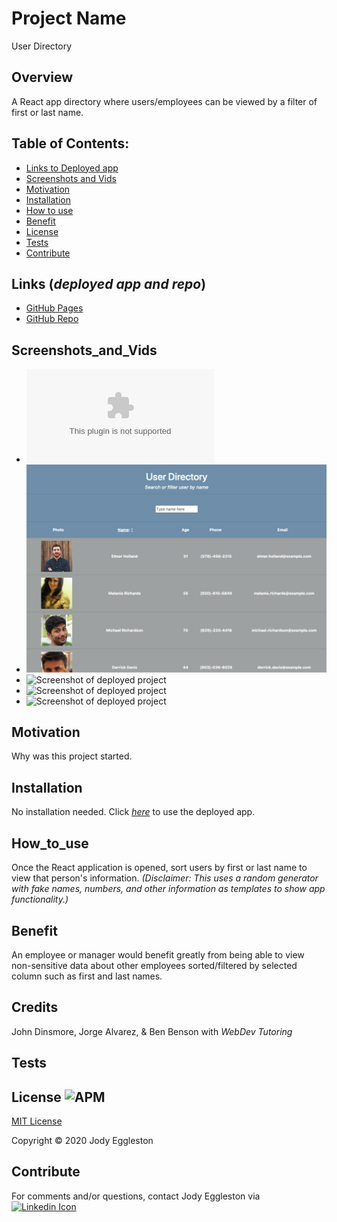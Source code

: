 # Project Name 
<!-- ![GitHub deployments](https://img.shields.io/github/deployments/badges/shields/shields-staging?color=green) -->
  User Directory

  ## Overview 
  A React app directory where users/employees can be viewed by a filter of first or last name.

  ## Table of Contents:
  - [Links to Deployed app](#Links (*deployed app and repo*))
  - [Screenshots and Vids](#Screenshots_and_Vids)
  - [Motivation](#Motivation)
  - [Installation](#Installation)
  - [How to use](#How_to_use)
  - [Benefit](#Benefit)
  - [License](#License)
  - [Tests](#Tests)
  - [Contribute](#Contribute)

 ## Links (*deployed app and repo*)
  - [GitHub Pages](https://jmeggles.github.io/19_User_Directory/)
  - [GitHub Repo](https://github.com/jmeggles/19_User_Directory)

 ## Screenshots_and_Vids 
  - ![Short vid of deployed project](google.doc)
  - ![Screenshot of deployed project](./assets/images/screenshot1.png)  
  - ![Screenshot of deployed project](./assets/images/screenshot2.png)
  - ![Screenshot of deployed project](./assets/images/screenshot3.png)  
  - ![Screenshot of deployed project](./assets/images/screenshot4.png)
  
  ## Motivation
  Why was this project started.

  ## Installation
  No installation needed.  Click *[here](https://jmeggles.github.io/19_User_Directory/)* to use the deployed app.

  ## How_to_use
  Once the React application is opened, sort users by first or last name to view that person's information. *(Disclaimer: This uses a random generator with fake names, numbers, and other information as templates to show app functionality.)*  

  ## Benefit
  An employee or manager would benefit greatly from being able to view non-sensitive data about other employees sorted/filtered by selected column such as first and last names.

  ## Credits
  John Dinsmore, Jorge Alvarez, & Ben Benson with *WebDev Tutoring*

  ## Tests

 
  ## License ![APM](https://img.shields.io/apm/l/npm?color=pink&style=plastic)
  [MIT License](https://opensource.org/licenses/MIT)
  
  Copyright © 2020 Jody Eggleston 

  ## Contribute
  For comments and/or questions, contact Jody Eggleston via 
  [![Linkedin Icon](https://img.shields.io/badge/-%20linkedin-blue?style=flat-square&logo=linkedin&logoColor=white&link=https://www.linkedin.com/in/jody-eggleston/)](https://www.linkedin.com/in/jody-eggleston/)